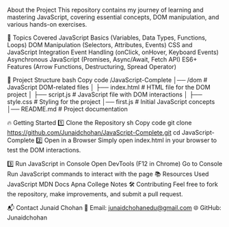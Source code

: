 About the Project
This repository contains my journey of learning and mastering JavaScript, covering essential concepts, DOM manipulation, and various hands-on exercises.

📌 Topics Covered
JavaScript Basics (Variables, Data Types, Functions, Loops)
DOM Manipulation (Selectors, Attributes, Events)
CSS and JavaScript Integration
Event Handling (onClick, onHover, Keyboard Events)
Asynchronous JavaScript (Promises, Async/Await, Fetch API)
ES6+ Features (Arrow Functions, Destructuring, Spread Operator)

📂 Project Structure
bash
Copy code
/JavaScript-Complete
│── /dom                  # JavaScript DOM-related files
│   ├── index.html        # HTML file for the DOM project
│   ├── script.js         # JavaScript file with DOM interactions
│   ├── style.css         # Styling for the project
│── first.js              # Initial JavaScript concepts
│── README.md             # Project documentation


🔥 Getting Started
1️⃣ Clone the Repository
sh
Copy code
git clone https://github.com/Junaidchohan/JavaScript-Complete.git
cd JavaScript-Complete
2️⃣ Open in a Browser
Simply open index.html in your browser to test the DOM interactions.

3️⃣ Run JavaScript in Console
Open DevTools (F12 in Chrome)
Go to Console
Run JavaScript commands to interact with the page
📚 Resources Used
JavaScript MDN Docs
Apna College Notes
🛠 Contributing
Feel free to fork the repository, make improvements, and submit a pull request.

📬 Contact
Junaid Chohan
📧 Email: junaidchohanedu@gmail.com
🌐 GitHub: Junaidchohan
